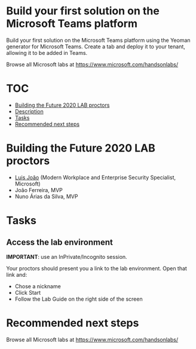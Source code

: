 # Build your first solution on the Microsoft Teams platform

Build your first solution on the Microsoft Teams platform using the Yeoman generator for Microsoft Teams. Create a tab and deploy it to your tenant, allowing it to be added in Teams.

Browse all Microsoft labs at <https://www.microsoft.com/handsonlabs/>

# TOC

* [Building the Future 2020 LAB proctors](#building-the-future-2020-lab-proctors)
* [Description](#description)
* [Tasks](#tasks)
* [Recommended next steps](#recommended-next-steps)

# Building the Future 2020 LAB proctors

* [Luis João](https://github.com/luisjoao) (Modern Workplace and Enterprise Security Specialist, Microsoft)
* João Ferreira, MVP
* Nuno Árias da Silva, MVP

# Tasks

## Access the lab environment

**IMPORTANT**: use an InPrivate/Incognito session.

Your proctors should present you a link to the lab environment. Open that link and:

* Chose a nickname
* Click Start
* Follow the Lab Guide on the right side of the screen

# Recommended next steps

Browse all Microsoft labs at <https://www.microsoft.com/handsonlabs/>